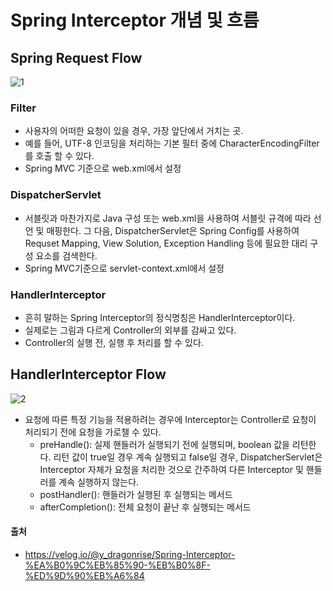 # Spring Interceptor 개념 및 흐름

## Spring Request Flow
![1](https://user-images.githubusercontent.com/44339530/115347493-6c85e480-a1ec-11eb-9099-b4a52d254037.png)

### Filter
- 사용자의 어떠한 요청이 있을 경우, 가장 앞단에서 거치는 곳.
- 예를 들어, UTF-8 인코딩을 처리하는 기본 필터 중에 CharacterEncodingFilter를 호출 할 수 있다.
- Spring MVC 기준으로 web.xml에서 설정

### DispatcherServlet
- 서블릿과 마찬가지로 Java 구성 또는 web.xml을 사용하여 서블릿 규격에 따라 선언 및 매핑한다. 그 다음, DispatcherServlet은 Spring Config를 사용하여 Requset Mapping, View Solution, Exception Handling 등에 필요한 대리 구성 요소를 검색한다.
- Spring MVC기준으로 servlet-context.xml에서 설정

### HandlerInterceptor
- 흔히 말하는 Spring Interceptor의 정식명칭은 HandlerInterceptor이다.
- 실제로는 그림과 다르게 Controller의 외부를 감싸고 있다.
- Controller의 실행 전, 실행 후 처리를 할 수 있다.

## HandlerInterceptor Flow
![2](https://user-images.githubusercontent.com/44339530/115347993-09e11880-a1ed-11eb-9283-fafaf0d363bd.png)

- 요청에 따른 특정 기능을 적용하려는 경우에 Interceptor는 Controller로 요청이 처리되기 전에 요청을 가로챌 수 있다.
    - preHandle(): 실제 핸들러가 실행되기 전에 실행되며, boolean 값을 리턴한다. 리턴 값이 true일 경우 계속 실행되고 false일 경우, DispatcherServlet은 Interceptor 자체가 요청을 처리한 것으로 간주하여 다른 Interceptor 및 핸들러를 계속 실행하지 않는다.
    - postHandler(): 핸들러가 실행된 후 실행되는 메서드
    - afterCompletion(): 전체 요청이 끝난 후 실행되는 메서드

#### 출처
- https://velog.io/@y_dragonrise/Spring-Interceptor-%EA%B0%9C%EB%85%90-%EB%B0%8F-%ED%9D%90%EB%A6%84